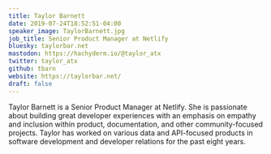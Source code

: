 ```yaml
---
title: Taylor Barnett
date: 2019-07-24T18:52:51-04:00
speaker_image: TaylorBarnett.jpg
job_title: Senior Product Manager at Netlify
bluesky: taylorbar.net
mastodon: https://hachyderm.io/@taylor_atx
twitter: taylor_atx
github: tbarn
website: https://taylorbar.net/
draft: false
---
```


Taylor Barnett is a Senior Product Manager at Netlify. She is passionate about building great developer experiences with an emphasis on empathy and inclusion within product, documentation, and other community-focused projects. Taylor has worked on various data and API-focused products in software development and developer relations for the past eight years.
